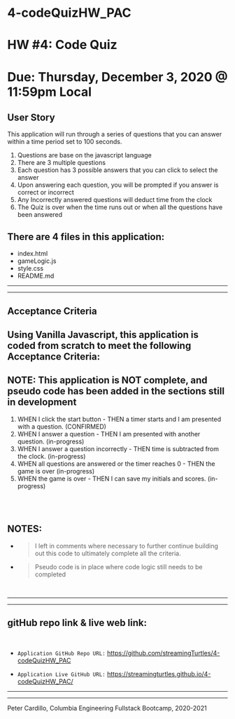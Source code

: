 # 4-codeQuizHW_PAC
# HW #4: Code Quiz
# Due: Thursday, December 3, 2020 @ 11:59pm Local

## User Story
This application will run through a series of questions that you can answer within a time period set to 100 seconds.
1. Questions are base on the javascript language
2. There are 3 multiple questions
3. Each question has 3 possible answers that you can click to select the answer
4. Upon answering each question, you will be prompted if you answer is correct or incorrect
5. Any Incorrectly answered questions will deduct time from the clock
6. The Quiz is over when the time runs out or when all the questions have been answered


## There are 4 files in this application:
* index.html
* gameLogic.js
* style.css
* README.md
  

---
---
## Acceptance Criteria

## Using Vanilla Javascript, this application is coded from scratch to meet the following Acceptance Criteria:
## NOTE: This application is NOT complete, and pseudo code has been added in the sections still in development
1. WHEN I click the start button - THEN a timer starts and I am presented with a question. (CONFIRMED)
2. WHEN I answer a question - THEN I am presented with another question. (in-progress)
3. WHEN I answer a question incorrectly - THEN time is subtracted from the clock. (in-progress)
4. WHEN all questions are answered or the timer reaches 0 - THEN the game is over (in-progress)
5. WHEN the game is over - THEN I can save my initials and scores. (in-progress)




<br/>
<br/>


## NOTES:
* > I left in comments where necessary to further continue building out this code to ultimately complete all the criteria.
* > Pseudo code is in place where code logic still needs to be completed 
<br/>


---
---
## gitHub repo link & live web link:
<br/>

* `Application GitHub Repo URL:`
https://github.com/streamingTurtles/4-codeQuizHW_PAC 

* `Application Live GitHub URL:`  https://streamingturtles.github.io/4-codeQuizHW_PAC/



- - -
- - -
Peter Cardillo, Columbia Engineering Fullstack Bootcamp, 2020-2021
